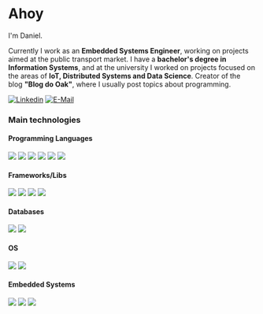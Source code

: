 # Ahoy

I'm Daniel.

Currently I work as an **Embedded Systems Engineer**, working on projects aimed at the public transport market. I have a **bachelor's degree in Information Systems**, and at the university I worked on projects focused on the areas of **IoT, Distributed Systems and Data Science**. Creator of the blog **"Blog do Oak"**, where I usually post topics about programming.

[![Linkedin](https://img.shields.io/badge/linked-in-369?style=flat-square&logo=linkedin&logoColor=white&color=blue)](https://www.linkedin.com/in/carvalhodj)
[![E-Mail](https://img.shields.io/badge/email-reveal-2a8?style=flat-square&logo=gmail&logoColor=white)](https://mailhide.io/e/k9WJN0Jf)

### Main technologies

#### Programming Languages

<img src="https://img.shields.io/badge/c%20-%2300599C.svg?&style=for-the-badge&logo=c&logoColor=white"/> <img src="https://img.shields.io/badge/c++%20-%2300599C.svg?&style=for-the-badge&logo=c%2B%2B&ogoColor=white"/> <img src="https://img.shields.io/badge/python%20-%2314354C.svg?&style=for-the-badge&logo=python&logoColor=white"/> <img src="https://img.shields.io/badge/shell_script%20-%23121011.svg?&style=for-the-badge&logo=gnu-bash&logoColor=white"/> <img src="https://img.shields.io/badge/r-%23276DC3.svg?&style=for-the-badge&logo=r&logoColor=white"/> <img src="https://img.shields.io/badge/rust-%23000000.svg?&style=for-the-badge&logo=rust&logoColor=white"/>

#### Frameworks/Libs

<img src="https://img.shields.io/badge/flask%20-%23000.svg?&style=for-the-badge&logo=flask&logoColor=white"/> <img src="https://img.shields.io/badge/pandas%20-%23150458.svg?&style=for-the-badge&logo=pandas&logoColor=white"/> <img src="https://img.shields.io/badge/apache%20spark-%235835CC.svg?&style=for-the-badge&logo=apache&logoColor=white"/> <img src="https://img.shields.io/badge/opencv%20-%230167ff.svg?&style=for-the-badge&logo=opencv&logoColor=white"/>

#### Databases

<img src="https://img.shields.io/badge/mysql-%230075A8.svg?&style=for-the-badge&logo=mysql&logoColor=white"/> <img src ="https://img.shields.io/badge/sqlite-%2307405e.svg?&style=for-the-badge&logo=sqlite&logoColor=white"/>

#### OS

<img src="https://img.shields.io/badge/linux%20-%23313131.svg?&style=for-the-badge&logo=linux&logoColor=white"/> <img src="https://img.shields.io/badge/windows%20-%231563FF.svg?&style=for-the-badge&logo=windows&logoColor=white"/>

#### Embedded Systems

<img src="https://img.shields.io/badge/-Arduino-00979D?style=for-the-badge&logo=Arduino&logoColor=white"/> <img src="https://img.shields.io/badge/-Raspberry%20Pi-C51A4A?style=for-the-badge&logo=Raspberry-Pi&logoColor=white"/> <img src="https://img.shields.io/badge/arm%20-%230075A8.svg?&style=for-the-badge&logo=arm&logoColor=white"/>

<!--
**carvalhodj/carvalhodj** is a ✨ _special_ ✨ repository because its `README.md` (this file) appears on your GitHub profile.

Here are some ideas to get you started:

- 🔭 I’m currently working on ...
- 🌱 I’m currently learning ...
- 👯 I’m looking to collaborate on ...
- 🤔 I’m looking for help with ...
- 💬 Ask me about ...
- 📫 How to reach me: ...
- 😄 Pronouns: ...
- ⚡ Fun fact: ...
-->
